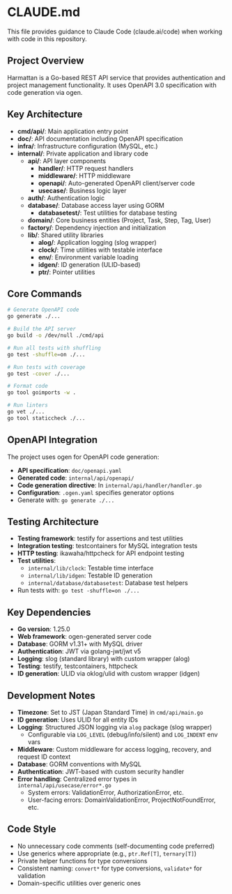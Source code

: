 # CLAUDE.md

This file provides guidance to Claude Code (claude.ai/code) when working with code in this repository.

## Project Overview

Harmattan is a Go-based REST API service that provides authentication and project management functionality. It uses OpenAPI 3.0 specification with code generation via ogen.

## Key Architecture

- **cmd/api/**: Main application entry point
- **doc/**: API documentation including OpenAPI specification
- **infra/**: Infrastructure configuration (MySQL, etc.)
- **internal/**: Private application and library code
  - **api/**: API layer components
    - **handler/**: HTTP request handlers
    - **middleware/**: HTTP middleware
    - **openapi/**: Auto-generated OpenAPI client/server code
    - **usecase/**: Business logic layer
  - **auth/**: Authentication logic
  - **database/**: Database access layer using GORM
    - **databasetest/**: Test utilities for database testing
  - **domain/**: Core business entities (Project, Task, Step, Tag, User)
  - **factory/**: Dependency injection and initialization
  - **lib/**: Shared utility libraries
    - **alog/**: Application logging (slog wrapper)
    - **clock/**: Time utilities with testable interface
    - **env/**: Environment variable loading
    - **idgen/**: ID generation (ULID-based)
    - **ptr/**: Pointer utilities

## Core Commands

```bash
# Generate OpenAPI code
go generate ./...

# Build the API server
go build -o /dev/null ./cmd/api

# Run all tests with shuffling
go test -shuffle=on ./...

# Run tests with coverage
go test -cover ./...

# Format code
go tool goimports -w .

# Run linters
go vet ./...
go tool staticcheck ./...
```

## OpenAPI Integration

The project uses ogen for OpenAPI code generation:
- **API specification**: `doc/openapi.yaml`
- **Generated code**: `internal/api/openapi/`
- **Code generation directive**: In `internal/api/handler/handler.go`
- **Configuration**: `.ogen.yaml` specifies generator options
- Generate with: `go generate ./...`

## Testing Architecture

- **Testing framework**: testify for assertions and test utilities
- **Integration testing**: testcontainers for MySQL integration tests
- **HTTP testing**: ikawaha/httpcheck for API endpoint testing
- **Test utilities**:
  - `internal/lib/clock`: Testable time interface
  - `internal/lib/idgen`: Testable ID generation
  - `internal/database/databasetest`: Database test helpers
- Run tests with: `go test -shuffle=on ./...`

## Key Dependencies

- **Go version**: 1.25.0
- **Web framework**: ogen-generated server code
- **Database**: GORM v1.31+ with MySQL driver
- **Authentication**: JWT via golang-jwt/jwt v5
- **Logging**: slog (standard library) with custom wrapper (alog)
- **Testing**: testify, testcontainers, httpcheck
- **ID generation**: ULID via oklog/ulid with custom wrapper (idgen)

## Development Notes

- **Timezone**: Set to JST (Japan Standard Time) in `cmd/api/main.go`
- **ID generation**: Uses ULID for all entity IDs
- **Logging**: Structured JSON logging via `alog` package (slog wrapper)
  - Configurable via `LOG_LEVEL` (debug/info/silent) and `LOG_INDENT` env vars
- **Middleware**: Custom middleware for access logging, recovery, and request ID context
- **Database**: GORM conventions with MySQL
- **Authentication**: JWT-based with custom security handler
- **Error handling**: Centralized error types in `internal/api/usecase/error*.go`
  - System errors: ValidationError, AuthorizationError, etc.
  - User-facing errors: DomainValidationError, ProjectNotFoundError, etc.

## Code Style

- No unnecessary code comments (self-documenting code preferred)
- Use generics where appropriate (e.g., `ptr.Ref[T]`, `ternary[T]`)
- Private helper functions for type conversions
- Consistent naming: `convert*` for type conversions, `validate*` for validation
- Domain-specific utilities over generic ones
